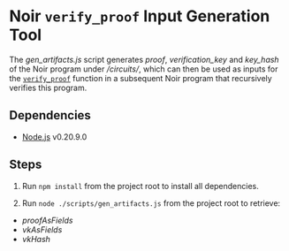 # Noir `verify_proof` Input Generation Tool

The _gen_artifacts.js_ script generates _proof_, _verification_key_ and _key_hash_ of the Noir program under _/circuits/_, which can then be used as inputs for the [`verify_proof`](https://noir-lang.org/standard_library/recursion) function in a subsequent Noir program that recursively verifies this program.

## Dependencies

- [Node.js](https://nodejs.org/en) v0.20.9.0

## Steps

1. Run `npm install` from the project root to install all dependencies.

2. Run `node ./scripts/gen_artifacts.js` from the project root to retrieve:

- _proofAsFields_
- _vkAsFields_
- _vkHash_
